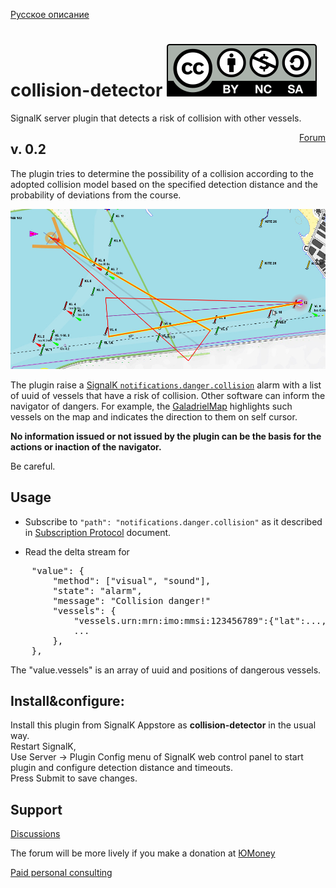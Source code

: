 [Русское описание](https://github.com/VladimirKalachikhin/collision-detector/blob/master/README.ru-RU.md)  
# collision-detector [![License: CC BY-NC-SA 4.0](screenshots/Cc-by-nc-sa_icon.svg)](https://creativecommons.org/licenses/by-nc-sa/4.0/deed.en)
SignalK server plugin that detects a  risk of collision with other vessels.
<div style='float:right;'><a href='https://github.com/VladimirKalachikhin/Galadriel-map/discussions'>Forum</a>
</div>

## v. 0.2
The plugin tries to determine the possibility of a collision according to the adopted collision model based on the specified detection distance and the probability of deviations from the course.  

![collision model](screenshots/s1.jpeg)<br>

The plugin raise a [SignalK `notifications.danger.collision`](https://signalk.org/specification/1.7.0/doc/notifications.html) alarm with a list of uuid of vessels that have a risk of collision. Other software can inform the navigator of dangers. For example, the [GaladrielMap](https://www.npmjs.com/package/galadrielmap_sk) highlights such vessels on the map and indicates the direction to them on self cursor.  

**No information issued or not issued by the plugin can be the basis for the actions or inaction of the navigator.**  

Be careful.

## Usage
* Subscribe to `"path": "notifications.danger.collision"` as it described in [Subscription Protocol](https://signalk.org/specification/1.7.0/doc/subscription_protocol.html) document.   

* Read the delta stream for 
>
<pre>
    "value": {  
        "method": ["visual", "sound"],  
        "state": "alarm",  
        "message": "Collision danger!"  
        "vessels": {  
            "vessels.urn:mrn:imo:mmsi:123456789":{"lat":..., "lon":..., "dist":..., "bearing":...},  
            ...  
        },  
    },
</pre>

The "value.vessels" is an array of uuid and positions of dangerous vessels.

## Install&configure:
Install this plugin from SignalK Appstore as **collision-detector** in the usual way.  
Restart SignalK,  
Use Server -> Plugin Config menu of SignalK web control panel to start plugin and configure detection distance and timeouts.  
Press Submit to save changes.  

## Support
[Discussions](https://github.com/VladimirKalachikhin/Galadriel-map/discussions)

The forum will be more lively if you make a donation at [ЮMoney](https://sobe.ru/na/galadrielmap)

[Paid personal consulting](https://kwork.ru/it-support/20093939/galadrielmap-installation-configuration-and-usage-consulting)  
